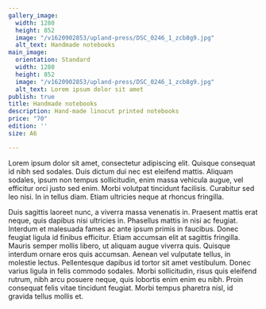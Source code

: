```yaml
---
gallery_image:
  width: 1280
  height: 852
  image: "/v1620902853/upland-press/DSC_0246_1_zcb8g9.jpg"
  alt_text: Handmade notebooks
main_image:
  orientation: Standard
  width: 1280
  height: 852
  image: "/v1620902853/upland-press/DSC_0246_1_zcb8g9.jpg"
  alt_text: Lorem ipsum dolor sit amet
publish: true
title: Handmade notebooks
description: Hand-made linocut printed notebooks
price: "70"
edition: ''
size: A6

---
```

Lorem ipsum dolor sit amet, consectetur adipiscing elit. Quisque consequat id nibh sed sodales. Duis dictum dui nec est eleifend mattis. Aliquam sodales, ipsum non tempus sollicitudin, enim massa vehicula augue, vel efficitur orci justo sed enim. Morbi volutpat tincidunt facilisis. Curabitur sed leo nisi. In in tellus diam. Etiam ultricies neque at rhoncus fringilla.

Duis sagittis laoreet nunc, a viverra massa venenatis in. Praesent mattis erat neque, quis dapibus nisi ultricies in. Phasellus mattis in nisi ac feugiat. Interdum et malesuada fames ac ante ipsum primis in faucibus. Donec feugiat ligula id finibus efficitur. Etiam accumsan elit at sagittis fringilla. Mauris semper mollis libero, ut aliquam augue viverra quis. Quisque interdum ornare eros quis accumsan. Aenean vel vulputate tellus, in molestie lectus. Pellentesque dapibus id tortor sit amet vestibulum. Donec varius ligula in felis commodo sodales. Morbi sollicitudin, risus quis eleifend rutrum, nibh arcu posuere neque, quis lobortis enim enim eu nibh. Proin consequat felis vitae tincidunt feugiat. Morbi tempus pharetra nisl, id gravida tellus mollis et.